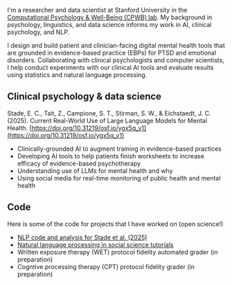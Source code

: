 I'm a researcher and data scientist at Stanford University in the [Computational Psychology & Well-Being (CPWB) lab](https://cpwb.stanford.edu/people#:~:text=and%20especially%20dancing.-,Samuel%20Campione,-Data%20Scientist%0A%0ASamuel). My background in psychology, linguistics, and data science informs my work in AI, clinical psychology, and NLP. 

I design and build patient and clinician-facing digital mental health tools that are grounded in evidence-based practice (EBPs) for PTSD and emotional disorders. Collaborating with clinical psychologists and computer scientists, I help conduct experiments with our clinical AI tools and evaluate results using statistics and natural language processing. 


## Clinical psychology & data science

Stade, E. C., Tait, Z., Campione, S. T., Stirman, S. W., & Eichstaedt, J. C. (2025). Current Real-World Use of Large Language Models for Mental Health. [https://doi.org/10.31219/osf.io/ygx5q_v1](https://doi.org/10.31219/osf.io/ygx5q_v1)

* Clinically-grounded AI to augment training in evidence-based practices 
* Developing AI tools to help patients finish worksheets to increase efficacy of evidence-based psychotherapy
* Understanding use of LLMs for mental health and why
* Using social media for real-time monitoring of public health and mental health


## Code
Here is some of the code for projects that I have worked on (open science!)

* [NLP code and analysis for Stade et al. (2025)](https://osf.io/73n4b/files/osfstorage)
* [Natural language processing in social science tutorials](https://github.com/CompPsychology/psych290_colab_public)
* Written exposure therapy (WET) protocol fidelity automated grader (in preparation)
* Cogntive processing therapy (CPT) protocol fidelity grader (in preparation)
